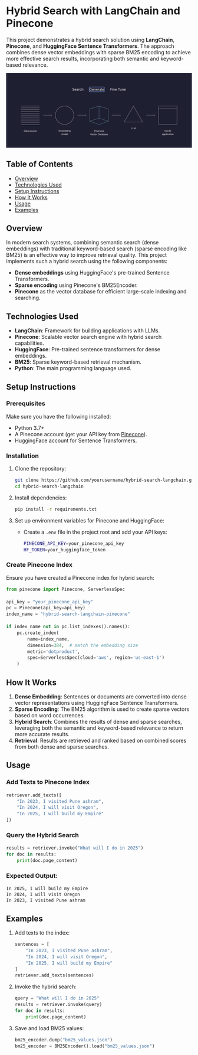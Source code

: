 # Hybrid Search with LangChain and Pinecone

This project demonstrates a hybrid search solution using **LangChain**, **Pinecone**, and **HuggingFace Sentence Transformers**. The approach combines dense vector embeddings with sparse BM25 encoding to achieve more effective search results, incorporating both semantic and keyword-based relevance.

![](https://github.com/ManavGora/Hybrid-Search-with-LangChain-and-Pinecone/blob/main/Pinecone.png)

## Table of Contents
- [Overview](#overview)
- [Technologies Used](#technologies-used)
- [Setup Instructions](#setup-instructions)
- [How It Works](#how-it-works)
- [Usage](#usage)
- [Examples](#examples)


## Overview
In modern search systems, combining semantic search (dense embeddings) with traditional keyword-based search (sparse encoding like BM25) is an effective way to improve retrieval quality. This project implements such a hybrid search using the following components:
- **Dense embeddings** using HuggingFace's pre-trained Sentence Transformers.
- **Sparse encoding** using Pinecone's BM25Encoder.
- **Pinecone** as the vector database for efficient large-scale indexing and searching.

## Technologies Used
- **LangChain**: Framework for building applications with LLMs.
- **Pinecone**: Scalable vector search engine with hybrid search capabilities.
- **HuggingFace**: Pre-trained sentence transformers for dense embeddings.
- **BM25**: Sparse keyword-based retrieval mechanism.
- **Python**: The main programming language used.

## Setup Instructions

### Prerequisites
Make sure you have the following installed:
- Python 3.7+
- A Pinecone account (get your API key from [Pinecone](https://www.pinecone.io/)).
- HuggingFace account for Sentence Transformers.

### Installation
1. Clone the repository:
    ```bash
    git clone https://github.com/yourusername/hybrid-search-langchain.git
    cd hybrid-search-langchain
    ```

2. Install dependencies:
    ```bash
    pip install -r requirements.txt
    ```

3. Set up environment variables for Pinecone and HuggingFace:
    - Create a `.env` file in the project root and add your API keys:
      ```bash
      PINECONE_API_KEY=your_pinecone_api_key
      HF_TOKEN=your_huggingface_token
      ```

### Create Pinecone Index
Ensure you have created a Pinecone index for hybrid search:
```python
from pinecone import Pinecone, ServerlessSpec

api_key = "your_pinecone_api_key"
pc = Pinecone(api_key=api_key)
index_name = "hybrid-search-langchain-pinecone"

if index_name not in pc.list_indexes().names():
    pc.create_index(
        name=index_name,
        dimension=384,  # match the embedding size
        metric='dotproduct',
        spec=ServerlessSpec(cloud='aws', region='us-east-1')
    )
```

## How It Works

1. **Dense Embedding**: Sentences or documents are converted into dense vector representations using HuggingFace Sentence Transformers.
2. **Sparse Encoding**: The BM25 algorithm is used to create sparse vectors based on word occurrences.
3. **Hybrid Search**: Combines the results of dense and sparse searches, leveraging both the semantic and keyword-based relevance to return more accurate results.
4. **Retrieval**: Results are retrieved and ranked based on combined scores from both dense and sparse searches.

## Usage

### Add Texts to Pinecone Index
```python
retriever.add_texts([
    "In 2023, I visited Pune ashram",
    "In 2024, I will visit Oregon",
    "In 2025, I will build my Empire"
])
```

### Query the Hybrid Search
```python
results = retriever.invoke("What will I do in 2025")
for doc in results:
    print(doc.page_content)
```

### Expected Output:
```
In 2025, I will build my Empire
In 2024, I will visit Oregon
In 2023, I visited Pune ashram
```

## Examples

1. Add texts to the index:
    ```python
    sentences = [
        "In 2023, I visited Pune ashram",
        "In 2024, I will visit Oregon",
        "In 2025, I will build my Empire"
    ]
    retriever.add_texts(sentences)
    ```

2. Invoke the hybrid search:
    ```python
    query = "What will I do in 2025"
    results = retriever.invoke(query)
    for doc in results:
        print(doc.page_content)
    ```

3. Save and load BM25 values:
    ```python
    bm25_encoder.dump("bm25_values.json")
    bm25_encoder = BM25Encoder().load("bm25_values.json")
    ```


